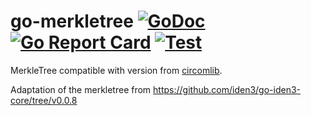 # go-merkletree [![GoDoc](https://godoc.org/github.com/iden3/go-merkletree?status.svg)](https://godoc.org/github.com/iden3/go-merkletree) [![Go Report Card](https://goreportcard.com/badge/github.com/iden3/go-merkletree)](https://goreportcard.com/report/github.com/iden3/go-merkletree) [![Test](https://github.com/iden3/go-merkletree/workflows/Test/badge.svg)](https://github.com/iden3/go-merkletree/actions?query=workflow%3ATest)

MerkleTree compatible with version from [circomlib](https://github.com/iden3/circomlib).

Adaptation of the merkletree from https://github.com/iden3/go-iden3-core/tree/v0.0.8
